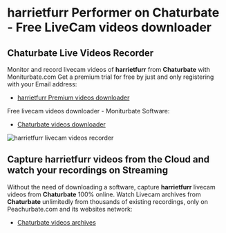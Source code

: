 # harrietfurr Performer on Chaturbate - Free LiveCam videos downloader

## Chaturbate Live Videos Recorder

Monitor and record livecam videos of **harrietfurr** from **Chaturbate** with Moniturbate.com
Get a premium trial for free by just and only registering with your Email address:
* [harrietfurr Premium videos downloader](https://moniturbate.com/request-demo-licence-key.html)

Free livecam videos downloader - Moniturbate Software:
* [Chaturbate videos downloader](https://moniturbate.com/moniturbate-download-software.html)

![harrietfurr livecam videos recorder](https://peachurnet.com/templates/moniturbate-software.png)


## Capture harrietfurr videos from the Cloud and watch your recordings on Streaming

Without the need of downloading a software, capture **harrietfurr** livecam videos from **Chaturbate** 100% online.
Watch Livecam archives from **Chaturbate** unlimitedly from thousands of existing recordings, only on Peachurbate.com and its websites network:
* [Chaturbate videos archives](https://peachurnet.com/)